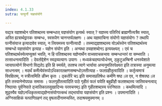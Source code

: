 ```yaml
---
index: 4.1.33
sutra: पत्युर्नो यज्ञसंयोगे

---
```

 यद्यत्र यज्ञशब्देन पतिशब्दस्य सम्बन्धात् यज्ञसंयोग इत्यर्थः स्यात् ? यज्ञस्य पतिरियं ब्राह्मणीत्यत्रैव स्यात्, अस्ति ह्यत्रार्थद्वारकः सम्बन्धः, स्वरूपेण चानन्तर्यलक्षणः । अथ यज्ञवाचिना संयोगो यज्ञसंयोगः ? तथापि पत्नीसंयाज इत्यादावेव स्यात्, न त्वियमस्य पत्नीत्यादौ । तस्माद्यज्ञशब्दस्य योऽर्थस्तेन पतिशब्दार्थस्य सम्बन्धो यज्ञसंयोग इत्याह - यज्ञेन संयोग इति । अन्यथा ठ्यज्ञशब्देनऽ इत्यवक्ष्यत् । एवं च पतिशब्दार्थस्येत्यप्युक्तं भवति, न हि पतिशब्दस्य यज्ञेनार्थेन वाच्यवाचकभावः सम्बन्धान्तरं वा सम्भवति । तत्साधनत्वादिति । देवतोद्देशेन स्वद्रव्यत्यागः उयागः । मध्यकंचदम्पत्योर्धनम्, ठ्कुटुअम्बिनौ धनस्येशाते जायापत्योर्न विभागो विद्यतेऽ इति हि स्मर्यते, ततश्च त्यागे भार्याया अप्यनुमतिरपेक्ष्यत इति तत्रास्या अनुमत्या साधनत्वम् । मदर्थं कर्मेत्येवंरूपोऽधिकारलक्षणसम्बन्धोऽस्तीत्याह - फलग्रहीतृत्वादिति । कर्तृत्वमात्रं विवक्षितम्, न स्त्रीत्वमिति ङीब्न कृतः । ठ्कर्तरि चऽ इति समासप्रतिषेधः कर्मणि षष्ठ।ल एव, न शेषपष्ठ।ल इति तस्यानेनोपपन्नः समासः । फलगृहीतत्वादिति पाठे गृहीतं फलं ययेति बहुव्रीहौ फलशब्दस्य जातिवचनत्वाद् निष्ठायाः पूर्वनिपाते ठ्जातिकालसुखादिभ्यः परवचनम्ऽ इति गृहीतशब्दस्य परनिपातः । कथमित्यादि । शूद्रस्यैव यज्ञेऽनधिकृतत्वाद्यज्ञेनासंयोगात्कथं तद्भार्याया यज्ञसंयोग इति प्रश्नः । उपमानादिति । अग्निसाक्षिकं यत्पाणिग्रहणं तद् वृषलादीनामप्यस्ति, तदाश्रयमुपमानम् ॥